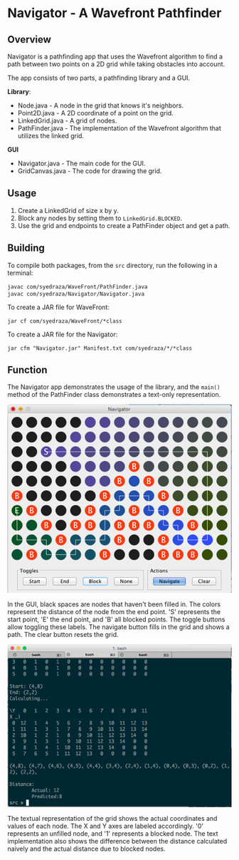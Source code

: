 # Navigator - A Wavefront Pathfinder
## Overview

Navigator is a pathfinding app that uses the Wavefront algorithm to find a path between two points on a 2D grid while taking obstacles into account.

The app consists of two parts, a pathfinding library and a GUI.

**Library**:

* Node.java - A node in the grid that knows it's neighbors.
* Point2D.java - A 2D coordinate of a point on the grid.
* LinkedGrid.java - A grid of nodes.
* PathFinder.java - The implementation of the Wavefront algorithm that utilizes the linked grid.

**GUI**

* Navigator.java - The main code for the GUI.
* GridCanvas.java - The code for drawing the grid.

## Usage
1. Create a LinkedGrid of size x by y.
2. Block any nodes by setting them to `LinkedGrid.BLOCKED`.
3. Use the grid and endpoints to create a PathFinder object and get a path.

## Building
To compile both packages, from the `src` directory, run the following in a terminal:

    javac com/syedraza/WaveFront/PathFinder.java
    javac com/syedraza/Navigator/Navigator.java

To create a JAR file for WaveFront:

    jar cf com/syedraza/WaveFront/*class

To create a JAR file for the Navigator:

    jar cfm "Navigator.jar" Manifest.txt com/syedraza/*/*class

## Function

The Navigator app demonstrates the usage of the library, and the `main()` method of the PathFinder class demonstrates a text-only representation.

![](./img/graphic.png)

In the GUI, black spaces are nodes that haven't been filled in. The colors represent the distance of the node from the end  point. 'S' represents the start point, 'E' the end point, and 'B' all blocked points. The toggle buttons allow toggling these labels. The navigate button fills in the grid and shows a path. The clear button resets the grid.

![](./img/text.png)

The textual representation of the grid shows the actual coordinates and values of each node. The X and Y axes are labeled accordingly. '0' represents an unfilled node, and '1' represents a blocked node. The text implementation also shows the difference between the distance calculated naively and the actual distance due to blocked nodes.
